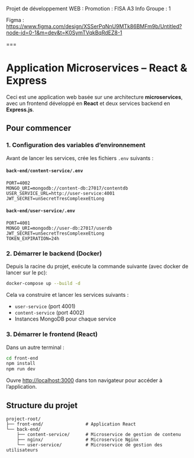 Projet de développement WEB : 
Promotion : FISA A3 Info
Groupe : 1

Figma :  https://www.figma.com/design/XSSerPqNnU9MTk86BMFm9b/Untitled?node-id=0-1&m=dev&t=K0SymTVqkBqRdEZ8-1

===
# Application Microservices – React & Express

Ceci est une application web basée sur une architecture **microservices**, avec un frontend développé en **React** et deux services backend en **Express.js**.

## Pour commencer

### 1. Configuration des variables d’environnement

Avant de lancer les services, crée les fichiers `.env` suivants :

#### `back-end/content-service/.env`

```env
PORT=4002
MONGO_URI=mongodb://content-db:27017/contentdb
USER_SERVICE_URL=http://user-service:4001
JWT_SECRET=unSecretTresComplexeEtLong
```

#### `back-end/user-service/.env`

```env
PORT=4001
MONGO_URI=mongodb://user-db:27017/userdb
JWT_SECRET=unSecretTresComplexeEtLong
TOKEN_EXPIRATION=24h
```

### 2. Démarrer le backend (Docker)

Depuis la racine du projet, exécute la commande suivante (avec docker de lancer sur le pc):

```bash
docker-compose up --build -d
```

Cela va construire et lancer les services suivants :

* `user-service` (port 4001)
* `content-service` (port 4002)
* Instances MongoDB pour chaque service

### 3. Démarrer le frontend (React)

Dans un autre terminal :

```bash
cd front-end
npm install
npm run dev
```

Ouvre [http://localhost:3000](http://localhost:3000) dans ton navigateur pour accéder à l’application.

## Structure du projet

```
project-root/
├── front-end/                # Application React
└── back-end/
    ├── content-service/      # Microservice de gestion de contenu
    ├── nginx/                # Microservice Nginx
    └── user-service/         # Microservice de gestion des utilisateurs
```

